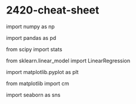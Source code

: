 # 2420-cheat-sheet

import numpy as np

import pandas as pd

from scipy import stats

from sklearn.linear_model import LinearRegression

import matplotlib.pyplot as plt

from matplotlib import cm

import seaborn as sns
